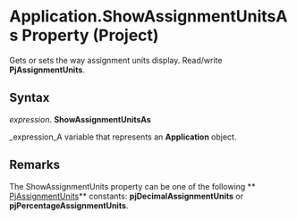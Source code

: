
# Application.ShowAssignmentUnitsAs Property (Project)

Gets or sets the way assignment units display. Read/write  **PjAssignmentUnits**.


## Syntax

 _expression_. **ShowAssignmentUnitsAs**

 _expression_A variable that represents an  **Application** object.


## Remarks

The ShowAssignmentUnits property can be one of the following  ** [PjAssignmentUnits](12bbd0c9-e728-3055-240b-898e15e40439.md)** constants: **pjDecimalAssignmentUnits** or **pjPercentageAssignmentUnits**.

